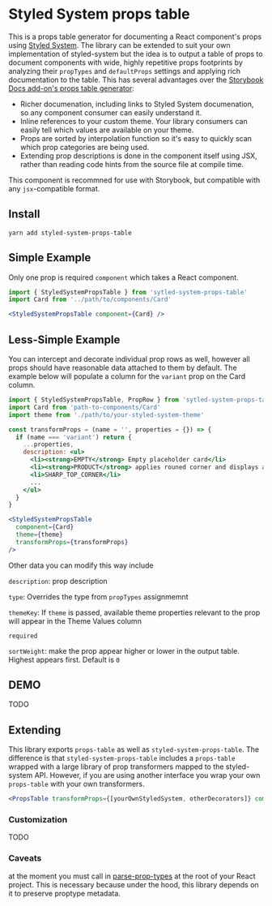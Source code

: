 # Styled System props table

This is a props table generator for documenting a React component's props using [Styled System](https://styled-system.com). The library can be extended to
suit your own implementation of styled-system but the idea is to output a table of props to document components with wide, highly repetitive props footprints 
by analyzing their `propTypes` and `defaultProps` settings and applying rich documentation to the table. This has several advantages over the [Storybook 
Docs add-on's props table generator](https://github.com/storybookjs/storybook/tree/master/addons/docs):

- Richer documenation, including links to Styled System documenation, so any component consumer can easily understand it.
- Inline references to your custom theme. Your library consumers can easily tell which values are available on your theme.
- Props are sorted by interpolation function so it's easy to quickly scan which prop categories are being used.
- Extending prop descriptions is done in the component itself using JSX, rather than reading code hints from the source file at compile time.

This component is recommned for use with Storybook, but compatible with any `jsx`-compatible format.

## Install

```
yarn add styled-system-props-table
```

## Simple Example

Only one prop is required `component` which takes a React component.

```jsx
import { StyledSystemPropsTable } from 'sytled-system-props-table'
import Card from '../path/to/components/Card'

<StyledSystemPropsTable component={Card} />
```

## Less-Simple Example

You can intercept and decorate individual prop rows as well, however all props should have reasonable data attached to them by default. The example below will populate a column for the `variant` prop on the Card column.


```jsx
import { StyledSystemPropsTable, PropRow } from 'sytled-system-props-table'
import Card from 'path-to-components/Card'
import theme from './path/to/your-styled-system-theme'

const transformProps = (name = '', properties = {}) => {
  if (name === 'variant') return {
    ...properties,
    description: <ul>
      <li><strong>EMPTY</strong> Empty placeholder card</li>
      <li><strong>PRODUCT</strong> applies rouned corner and displays a ProductImage</li>
      <li>SHARP_TOP_CORNER</li>
      ...
    </ul>
  }
}

<StyledSystemPropsTable 
  component={Card} 
  theme={theme}
  transformProps={transformProps}
/>
```

Other data you can modify this way include

`description`: prop description

`type`: Overrides the type from `propTypes` assignmemnt

`themeKey`: If `theme` is passed, available theme properties relevant to the prop will appear in the Theme Values column 

`required`

`sortWeight`: make the prop appear higher or lower in the output table. Highest appears first. Default is `0`

## DEMO

TODO

## Extending

This library exports `props-table` as well as `styled-system-props-table`. The difference is that `styled-system-props-table` includes a `props-table` wrapped with a large library of prop transformers mapped to the styled-system API. However, if you are using another interface you wrap your own `props-table` with your own transformers.

```jsx
<PropsTable transformProps={[yourOwnStyledSystem, otherDecorators]} component={...}/>
```

### Customization

TODO

### Caveats

at the moment you must call in [parse-prop-types](https://github.com/diegohaz/parse-prop-types) at the root of your React project. This is necessary because under the hood, this library depends on it to preserve proptype metadata.


